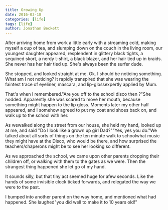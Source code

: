 ```yaml
---
title: Growing Up
date: 2016-03-18
categories: [life]
tags: [life]
author: Jonathan Beckett
---
```


After arriving home from work a little early with a streaming cold, making myself a cup of tea, and slumping down on the couch in the living room, our youngest daughter appeared, resplendent in glittery black tights, a sequined skort, a nerdy t-shirt, a black blazer, and her hair tied up in braids. She never has her hair tied up. She's always been the surfer dude.

She stopped, and looked straight at me. Ok. I should be noticing something. What am I not noticing? It rapidly transpired that she was wearing the faintest trace of eyeliner, mascara, and lip-glossexpertly applied by Mum.

That's when I remembered."Are you off to the school disco then ?"She nodded. Apparently she was scared to move her mouth, because something might happen to the lip gloss. Moments later my other half appeared, and I somehow agreed to put my coat and shoes back on, and walk up to the school with her.

As wewalked along the street from our house, she held my hand, looked up at me, and said "Do I look like a grown up girl Dad?""Yes, yes you do."We talked about all sorts of things on the ten minute walk to schoolwhat music they might have at the Disco, who would be there, and how surprised the teachers/chaperons might be to see her looking so different.

As we approached the school, we came upon other parents dropping their children off, or walking with them to the gates as we were. Then the strangest thing happened she let go of my hand.

It sounds silly, but that tiny act seemed huge for afew seconds. Like the hands of some invisible clock ticked forwards, and relegated the way we were to the past.

I bumped into another parent on the way home, and mentioned what had happened. She laughed"you did well to make it to 10 years old!"